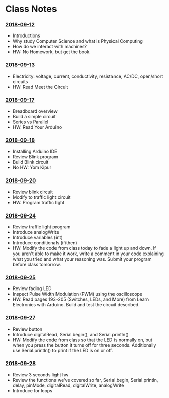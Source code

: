 # Class Notes

### [2018-09-12](Class%20Examples/2018-09-12/)
* Introductions
* Why study Computer Science and what is Physical Computing
* How do we interact with machines?
* HW: No Homework, but get the book.

### [2018-09-13](Class%20Examples/2018-09-13/)
* Electricity: voltage, current, conductivity, resistance, AC/DC, open/short circuits
* HW: Read Meet the Circuit

### [2018-09-17](Class%20Examples/2018-09-17/)
* Breadboard overview
* Build a simple circuit
* Series vs Parallel
* HW: Read Your Arduino

### [2018-09-18](Class%20Examples/2018-09-18/)
* Installing Arduino IDE
* Review Blink program
* Build Blink circuit
* No HW: Yom Kipur

### [2018-09-20](Class%20Examples/2018-09-20/)
* Review blink circuit
* Modify to traffic light circuit
* HW: Program traffic light

### [2018-09-24](Class%20Examples/2018-09-24/)
* Review traffic light program
* Introduce analogWrite
* Introduce variables (int)
* Introduce conditionals (if/then)
* HW: Modify the code from class today to fade a light up and down. If you aren't able to make it work, write a comment in your code explaining what you tried and what your reasoning was. Submit your program before class tomorrow.

### [2018-09-25](Class%20Examples/2018-09-25/)
* Review fading LED
* Inspect Pulse Width Modulation (PWM) using the oscilloscope
* HW: Read pages 193-205 (Switches, LEDs, and More) from Learn Electronics with Arduino. Build and test the circuit described.

### [2018-09-27](Class%20Examples/2018-09-27/)
* Review button
* Introduce digitalRead, Serial.begin(), and Serial.println()
* HW: Modify the code from class so that the LED is normally on, but when you press the button it turns off for three seconds. Additionally use Serial.println() to print if the LED is on or off.

### [2018-09-28](Class%20Examples/2018-09-28/)
* Review 3 seconds light hw
* Review the functions we've covered so far, Serial.begin, Serial.println, delay, pinMode, digitalRead, digitalWrite, analogWrite
* Introduce for loops

